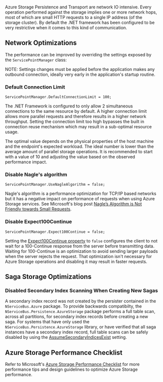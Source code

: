 Azure Storage Persistence and Transport are network IO intensive. Every operation performed against the storage implies one or more network hops, most of which are small HTTP requests to a single IP address (of the storage cluster). By default the .NET framework has been configured to be very restrictive when it comes to this kind of communication.


## Network Optimizations

The performance can be improved by overriding the settings exposed by the `ServicePointManager` class:

NOTE: Settings changes must be applied before the application makes any outbound connection, ideally very early in the application's startup routine.


### Default Connection Limit

	ServicePointManager.DefaultConnectionLimit = 100;

The .NET Framework is configured to only allow 2 simultaneous connections to the same resource by default. A higher connection limit allows more parallel requests and therefore results in a higher network throughput. Setting the connection limit too high bypasses the built in connection reuse mechanism which may result in a sub-optimal resource usage.

The optimal value depends on the physical properties of the host machine and the endpoint's expected workload. The ideal number is lower than the average amount of parallel storage operations. It is recommended to start with a value of 10 and adjusting the value based on the observed performance impact.


### Disable Nagle's algorithm

	ServicePointManager.UseNagleAlgorithm = false;

Nagle's algorithm is a performance optimization for TCP/IP based networks but it has a negative impact on performance of requests when using Azure Storage services. See Microsoft's blog post [Nagle’s Algorithm is Not Friendly towards Small Requests](https://blogs.msdn.microsoft.com/windowsazurestorage/2010/06/25/nagles-algorithm-is-not-friendly-towards-small-requests/).


### Disable Expect100Continue

	ServicePointManager.Expect100Continue = false;

Setting the [Expect100Continue property](https://msdn.microsoft.com/en-us/library/system.net.servicepointmanager.expect100continue.aspx) to `false` configures the client to not wait for a 100-Continue response from the server before transmitting data. Waiting for 100-Continue is an optimization to avoid sending larger payloads when the server rejects the request. That optimization isn't necessary for Azure Storage operations and disabling it may result in faster requests.

## Saga Storage Optimizations

### Disabled Secondary Index Scanning When Creating New Sagas

A secondary index record was not created by the persister contained in the `NServiceBus.Azure` package. To provide backwards compatibilty, the `NServiceBus.Persistence.AzureStorage` package performs a full table scan, across all partitions, for secondary index records before creating a new saga. For systems that have only used the `NServiceBus.Persistence.AzureStorage` library, or have verified that all saga instances have a secondary index record, full table scans can be safely disabled by using the [AssumeSecondaryIndicesExist](/persistence/azure-storage/configuration#configuration-properties-saga-configuration) setting.

## Azure Storage Performance Checklist

Refer to Microsoft's [Azure Storage Performance Checklist](https://docs.microsoft.com/en-us/azure/storage/storage-performance-checklist) for more performance tips and design guidelines to optimize Azure Storage performance.

